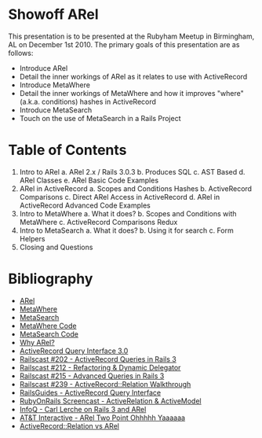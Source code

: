 # Showoff ARel #

This presentation is to be presented at the Rubyham Meetup in Birmingham, AL on December 1st 2010. The primary goals of this presentation are as follows:

* Introduce ARel
* Detail the inner workings of ARel as it relates to use with ActiveRecord
* Introduce MetaWhere
* Detail the inner workings of MetaWhere and how it improves "where" (a.k.a. conditions) hashes in ActiveRecord
* Introduce MetaSearch
* Touch on the use of MetaSearch in a Rails Project

# Table of Contents #

1. Intro to ARel
  a. ARel 2.x / Rails 3.0.3
  b. Produces SQL
  c. AST Based
  d. ARel Classes
  e. ARel Basic Code Examples
2. ARel in ActiveRecord
  a. Scopes and Conditions Hashes
  b. ActiveRecord Comparisons
  c. Direct ARel Access in ActiveRecord
  d. ARel in ActiveRecord Advanced Code Examples
3. Intro to MetaWhere
  a. What it does?
  b. Scopes and Conditions with MetaWhere
  c. ActiveRecord Comparisons Redux
4. Intro to MetaSearch
  a. What it does?
  b. Using it for search
  c. Form Helpers
5. Closing and Questions

# Bibliography #

* [ARel](https://github.com/rails/arel)
* [MetaWhere](http://metautonomo.us/projects/metawhere/)
* [MetaSearch](http://metautonomo.us/projects/metasearch/)
* [MetaWhere Code](https://github.com/ernie/meta_where)
* [MetaSearch Code](https://github.com/ernie/meta_search)
* [Why ARel?](http://magicscalingsprinkles.wordpress.com/2010/01/28/why-i-wrote-arel/)
* [ActiveRecord Query Interface 3.0](http://m.onkey.org/active-record-query-interface)
* [Railscast #202 - ActiveRecord Queries in Rails 3](http://railscasts.com/episodes/202-active-record-queries-in-rails-3)
* [Railscast #212 - Refactoring & Dynamic Delegator](http://railscasts.com/episodes/212-refactoring-dynamic-delegator)
* [Railscast #215 - Advanced Queries in Rails 3](http://railscasts.com/episodes/215-advanced-queries-in-rails-3)
* [Railscast #239 - ActiveRecord::Relation Walkthrough](http://railscasts.com/episodes/239-activerecord-relation-walkthrough)
* [RailsGuides - ActiveRecord Query Interface](http://edgeguides.rubyonrails.org/active_record_querying.html)
* [RubyOnRails Screencast - ActiveRelation & ActiveModel](http://rubyonrails.org/screencasts/rails3/active-relation-active-model)
* [InfoQ - Carl Lerche on Rails 3 and ARel](http://www.infoq.com/interviews/lerche-rails-arel)
* [AT&T Interactive - ARel Two Point Ohhhhh Yaaaaaa](http://engineering.attinteractive.com/2010/10/arel-two-point-ohhhhh-yaaaaaa/)
* [ActiveRecord::Relation vs ARel](http://metautonomo.us/2010/05/11/activerecord-relation-vs-arel/)


